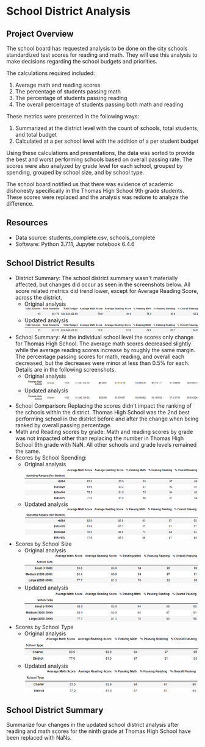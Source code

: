 # School District Analysis

## Project Overview
The school board has requested analysis to be done on the city schools standardized test scores for reading and math. They will use this analysis to make decisions regarding the school budgets and priorities.

The calculations required included:
1. Average math and reading scores
2. The percentage of students passing math
3. The percentage of students passing reading
4. The overall percentage of students passing both math and reading

These metrics were presented in the following ways:
1. Summarized at the district level with the count of schools, total students, and total budget
2. Calculated at a per school level with the addition of a per student budget

Using these calculations and presentations, the data was sorted to provide the best and worst performing schools based on overall passing rate.  The scores were also analyzed by grade level for each school, grouped by spending, grouped by school size, and by school type.

The school board notified us that there was evidence of academic dishonesty specifically in the Thomas High School 9th grade students.  These scores were replaced and the analysis was redone to analyze the difference.

## Resources
- Data source: students_complete.csv, schools_complete
- Software: Python 3.7.11, Jupyter notebook 6.4.6

## School District Results
- District Summary: The school district summary wasn't materially affected, but changes did occur as seen in the screenshots below. All score related metrics did trend lower, except for Average Reading Score, across the district.
    - Original analysis ![Original](/Resources/district_summary_original.png)
    - Updated analysis ![Updated](/Resources/district_summary_new.png)
- School Summary: At the individual school level the scores only change for Thomas High School.  The average math scores decreased slightly while the average reading scores increase by roughly the same margin.  The percentage passing scores for math, reading, and overall each decreased, but the decreases were minor at less than 0.5% for each.  Details are in the following screenshots.
    - Original analysis ![Original](/Resources/thomas_summary_original.png)
    - Updated analysis ![Updated](/Resources/thomas_summary_new.png) 
- School Comparison:  Replacing the scores didn't impact the ranking of the schools within the district.  Thomas High School was the 2nd best performing school in the district before and after the change when being ranked by overall passing percentage.
- Math and Reading scores by grade: Math and reading scores by grade was not impacted other than replacing the number in Thomas High School 9th grade with NaN.  All other schools and grade levels remained the same.
- Scores by School Spending:
    - Original analysis ![Original](/Resources/spending_original.png)
    - Updated analysis ![Updated](/Resources/spending_new.png) 
- Scores by School Size
    - Original analysis ![Original](/Resources/size_original.png)
    - Updated analysis ![Updated](/Resources/size_new.png) 
- Scores by School Type
    - Original analysis ![Original](/Resources/type_original.png)
    - Updated analysis ![Updated](/Resources/type_new.png) 

## School District Summary
Summarize four changes in the updated school district analysis after reading and math scores for the ninth grade at Thomas High School have been replaced with NaNs.